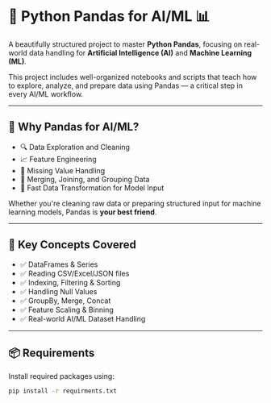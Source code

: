 # 🐼 Python Pandas for AI/ML 📊

A beautifully structured project to master **Python Pandas**, focusing on real-world data handling for **Artificial Intelligence (AI)** and **Machine Learning (ML)**.

This project includes well-organized notebooks and scripts that teach how to explore, analyze, and prepare data using Pandas — a critical step in every AI/ML workflow.

---

## 🧠 Why Pandas for AI/ML?

- 🔍 Data Exploration and Cleaning
- 📈 Feature Engineering
- 🧹 Missing Value Handling
- 🔄 Merging, Joining, and Grouping Data
- 🚀 Fast Data Transformation for Model Input

Whether you're cleaning raw data or preparing structured input for machine learning models, Pandas is **your best friend**.

---


## 🚀 Key Concepts Covered

- ✅ DataFrames & Series
- ✅ Reading CSV/Excel/JSON files
- ✅ Indexing, Filtering & Sorting
- ✅ Handling Null Values
- ✅ GroupBy, Merge, Concat
- ✅ Feature Scaling & Binning
- ✅ Real-world AI/ML Dataset Handling

---

## 📦 Requirements

Install required packages using:

```bash
pip install -r requirments.txt


